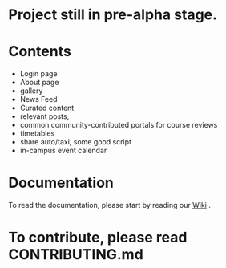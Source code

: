 
# Project still in pre-alpha stage.  
# Contents
 * Login page 
 * About page 
 * gallery
 * News Feed
 * Curated content
 * relevant posts,
 * common community-contributed portals for course reviews
 * timetables
 * share auto/taxi, some good script
 * in-campus event calendar

# Documentation
  To read the documentation, please start by reading our [Wiki](https://github.com/InterIIT-Tech/iWebApp/wiki) .
     

# To contribute, please read CONTRIBUTING.md
